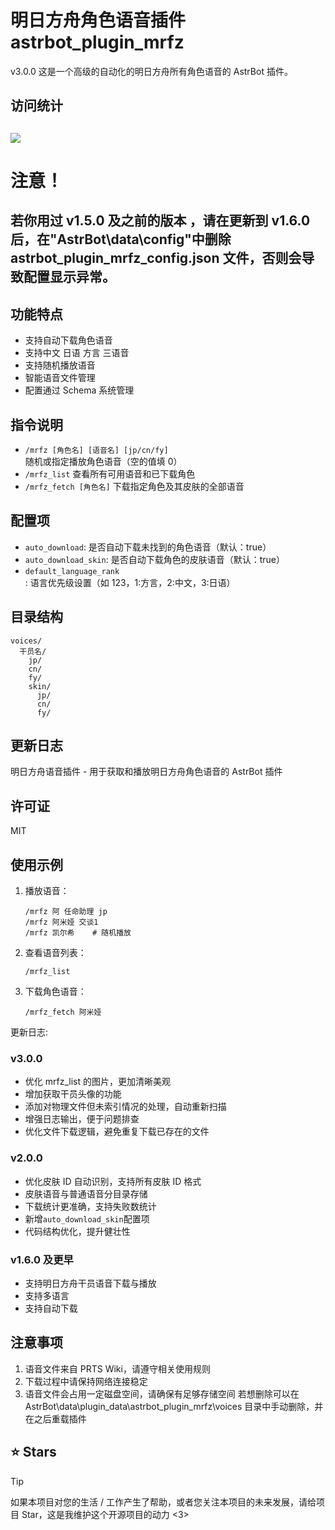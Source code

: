 # 明日方舟角色语音插件 astrbot_plugin_mrfz

v3.0.0
这是一个高级的自动化的明日方舟所有角色语音的 AstrBot 插件。

## 访问统计

## <a href="https://count.getloli.com/"><img src="https://count.getloli.com/get/@:astrbot_plugin_mrfz?theme=rule34"></a>

# 注意！

## 若你用过 v1.5.0 及之前的版本 ，请在更新到 v1.6.0 后，在"AstrBot\data\config"中删除 astrbot_plugin_mrfz_config.json 文件，否则会导致配置显示异常。

## 功能特点

- 支持自动下载角色语音
- 支持中文 日语 方言 三语音
- 支持随机播放语音
- 智能语音文件管理
- 配置通过 Schema 系统管理

## 指令说明

- `/mrfz [角色名] [语音名] [jp/cn/fy]` 随机或指定播放角色语音（空的值填 0）
- `/mrfz_list` 查看所有可用语音和已下载角色
- `/mrfz_fetch [角色名]` 下载指定角色及其皮肤的全部语音

## 配置项

- `auto_download`: 是否自动下载未找到的角色语音（默认：true）
- `auto_download_skin`: 是否自动下载角色的皮肤语音（默认：true）
- `default_language_rank`: 语言优先级设置（如 123，1:方言，2:中文，3:日语）

## 目录结构

```
voices/
  干员名/
    jp/
    cn/
    fy/
    skin/
      jp/
      cn/
      fy/
```

## 更新日志

明日方舟语音插件 - 用于获取和播放明日方舟角色语音的 AstrBot 插件

## 许可证

MIT

## 使用示例

1. 播放语音：

   ```
   /mrfz 阿 任命助理 jp
   /mrfz 阿米娅 交谈1
   /mrfz 凯尔希    # 随机播放
   ```

2. 查看语音列表：

   ```
   /mrfz_list
   ```

3. 下载角色语音：
   ```
   /mrfz_fetch 阿米娅
   ```

更新日志:

### v3.0.0
- 优化 mrfz_list 的图片，更加清晰美观
- 增加获取干员头像的功能
- 添加对物理文件但未索引情况的处理，自动重新扫描
- 增强日志输出，便于问题排查
- 优化文件下载逻辑，避免重复下载已存在的文件

### v2.0.0

- 优化皮肤 ID 自动识别，支持所有皮肤 ID 格式
- 皮肤语音与普通语音分目录存储
- 下载统计更准确，支持失败数统计
- 新增`auto_download_skin`配置项
- 代码结构优化，提升健壮性

### v1.6.0 及更早

- 支持明日方舟干员语音下载与播放
- 支持多语言
- 支持自动下载

## 注意事项

1. 语音文件来自 PRTS Wiki，请遵守相关使用规则
2. 下载过程中请保持网络连接稳定
3. 语音文件会占用一定磁盘空间，请确保有足够存储空间
   若想删除可以在 AstrBot\data\plugin_data\astrbot_plugin_mrfz\voices 目录中手动删除，并在之后重载插件

## ⭐ Stars

> [!TIP]
> 如果本项目对您的生活 / 工作产生了帮助，或者您关注本项目的未来发展，请给项目 Star，这是我维护这个开源项目的动力 <3>
